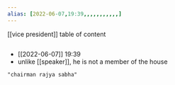 ```yaml
---
alias: [2022-06-07,19:39,,,,,,,,,,,]
---
```

[[vice president]]
table of content
```toc
```

- [[2022-06-07]] 19:39
- unlike [[speaker]], he is not a member of the house
```query
"chairman rajya sabha"
```